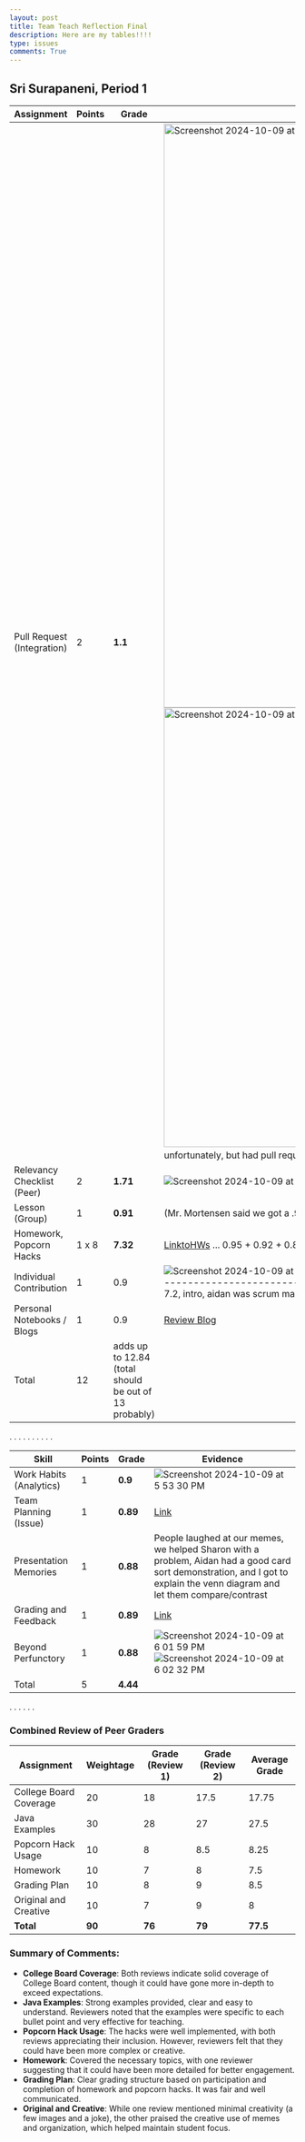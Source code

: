 ```yaml
---
layout: post
title: Team Teach Reflection Final
description: Here are my tables!!!!
type: issues
comments: True
---
```


## Sri Surapaneni, Period 1


| **Assignment**             | **Points**    | **Grade** | **Evidence** |
|----------------------------|---------------|-----------|--------------|
| Pull Request (Integration) | 2             |     **1.1**     |      <img width="1028" alt="Screenshot 2024-10-09 at 10 22 10 AM" src="https://github.com/user-attachments/assets/3fc9aedb-cba0-4dac-8876-4d37f71b876d"> <img width="774" alt="Screenshot 2024-10-09 at 11 25 13 AM" src="https://github.com/user-attachments/assets/f7511fdc-26be-4114-8a07-b016cc9069ef"> (Didn't pull request day before unfortunately, but had pull requested a lot after, grade could be updated)     |
| Relevancy Checklist (Peer) | 2             |    **1.71**      |  ![Screenshot 2024-10-09 at 4 30 13 PM](https://github.com/user-attachments/assets/02cfefdf-dde3-4f4c-b5b7-994d1e6487ff) [7.1](https://aidanlau10.github.io/sprint2/csa/unit7-p1/unit7-1) [7.2](https://aidanlau10.github.io/sprint2/csa/unit7-p1/unit7-2)  <- Comments are on bottom, average for 7.1 and 7.2 is 77     |
| Lesson (Group)             | 1             |     **0.91**      |      (Mr. Mortensen said we got a .91 after our teach, didn't put in synergy yet)        |
| Homework, Popcorn Hacks    | 1 x 8         |     **7.32**      |       [LinktoHWs](https://sris126.github.io/Sri_2025/2024/10/09/TeamTeachUltimateHWS.html)  ... 0.95 + 0.92 + 0.88 + 0.91 / 4 = 91.5   |
| Individual Contribution    | 1             |      0.9     |      ![Screenshot 2024-10-09 at 5 29 52 PM](https://github.com/user-attachments/assets/3c543a82-ed52-4ef1-be9e-f41e40314b91) ![Screenshot 2024-10-09 at 5 34 15 PM](https://github.com/user-attachments/assets/dedf3eb6-590f-4573-8151-1dc0ce16e2ac)------------------------------------------------------------------------------------->   [7.1,](https://aidanlau10.github.io/sprint2/csa/unit7-p1/unit7-1) [ 7.2,](https://aidanlau10.github.io/sprint2/csa/unit7-p1/unit7-2) [Repo of Team Teach](https://github.com/AidanLau10/unit7_2025)  <- (Created entire 7.1 and half of 7.2, intro, aidan was scrum master so he did all pull requests while i committed on main)     |
| Personal Notebooks / Blogs | 1             |      0.9     |      [Review Blog](https://sris126.github.io/Sri_2025/2024/10/09/TeamTeachBlogReview.html)        |
| Total                      | 12            |      adds up to 12.84 (total should be out of 13 probably)     |              |

.
.
.
.
.
.
.
.
.
.

| **Skill**                  | **Points**    | **Grade** | **Evidence** |
|----------------------------|---------------|-----------|--------------|
| Work Habits (Analytics)    |   1           |     **0.9**      |       ![Screenshot 2024-10-09 at 5 53 30 PM](https://github.com/user-attachments/assets/63428567-2d9d-4a82-b1e2-3f697a4e424c)       |
| Team Planning (Issue)      |   1           |      **0.89**     |      [Link](https://github.com/users/AidanLau10/projects/5?pane=issue&itemId=80308162&issue=AidanLau10%7Caidan_2025%7C6)       |
| Presentation Memories      |   1           |     **0.88**      |      People laughed at our memes, we helped Sharon with a problem, Aidan had a good card sort demonstration, and I got to explain the venn diagram and let them compare/contrast        |
| Grading and Feedback       |   1           |      **0.89**     |       [Link](https://docs.google.com/spreadsheets/d/1ow8tKRy5tm9o6iQf_n2O3QdD4ulACpYCFQDPQzBGp8c/edit?gid=1811614900#gid=1811614900)       |
| Beyond Perfunctory         |   1           |      **0.88**    |       ![Screenshot 2024-10-09 at 6 01 59 PM](https://github.com/user-attachments/assets/b250622d-65a5-432d-b5bc-a701426f9716) ![Screenshot 2024-10-09 at 6 02 32 PM](https://github.com/user-attachments/assets/0baae743-bd98-4db5-bf28-3763e906c81e)       | 
| Total                      |   5           |     **4.44**      |              |


.
.
.
.
.
.



### Combined Review of Peer Graders

| Assignment              | Weightage | Grade (Review 1) | Grade (Review 2) | Average Grade |
|-------------------------|-----------|------------------|------------------|---------------|
| College Board Coverage   | 20        | 18               | 17.5             | 17.75         |
| Java Examples            | 30        | 28               | 27               | 27.5          |
| Popcorn Hack Usage       | 10        | 8                | 8.5              | 8.25          |
| Homework                 | 10        | 7                | 8                | 7.5           |
| Grading Plan             | 10        | 8                | 9                | 8.5           |
| Original and Creative    | 10        | 7                | 9                | 8             |
| **Total**                | **90**    | **76**           | **79**           | **77.5**      |

### Summary of Comments:
- **College Board Coverage**: Both reviews indicate solid coverage of College Board content, though it could have gone more in-depth to exceed expectations.
- **Java Examples**: Strong examples provided, clear and easy to understand. Reviewers noted that the examples were specific to each bullet point and very effective for teaching.
- **Popcorn Hack Usage**: The hacks were well implemented, with both reviews appreciating their inclusion. However, reviewers felt that they could have been more complex or creative.
- **Homework**: Covered the necessary topics, with one reviewer suggesting that it could have been more detailed for better engagement.
- **Grading Plan**: Clear grading structure based on participation and completion of homework and popcorn hacks. It was fair and well communicated.
- **Original and Creative**: While one review mentioned minimal creativity (a few images and a joke), the other praised the creative use of memes and organization, which helped maintain student focus.

